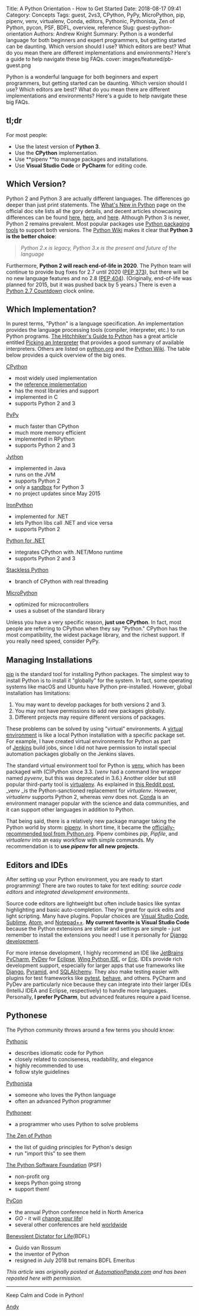 Title: A Python Orientation - How to Get Started
Date: 2018-08-17 09:41
Category: Concepts
Tags: guest, 2vs3, CPython, PyPy, MicroPython, pip, pipenv, venv, virtualenv, Conda, editors, Pythonic, Pythonista, Zen of Python, pycon, PSF, BDFL, overview, reference
Slug: guest-python-orientation
Authors: Andrew Knight
Summary: Python is a wonderful language for both beginners and expert programmers, but getting started can be daunting. Which version should I use? Which editors are best? What do you mean there are different implementations and environments? Here's a guide to help navigate these big FAQs.
cover: images/featured/pb-guest.png

Python is a wonderful language for both beginners and expert programmers, but getting started can be daunting. Which version should I use? Which editors are best? What do you mean there are different implementations and environments? Here's a guide to help navigate these big FAQs.

tl;dr
-----

For most people:

*   Use the latest version of **Python 3**.
*   Use the **CPython** implementation.
*   Use **pipenv **to manage packages and installations.
*   Use **Visual Studio Code** or **PyCharm** for editing code.

Which Version?
--------------

Python 2 and Python 3 are actually different languages. The differences go deeper than just print statements. The [What's New in Python](https://docs.python.org/3/whatsnew/) page on the official doc site lists all the gory details, and decent articles showcasing differences can be found [here](http://sebastianraschka.com/Articles/2014_python_2_3_key_diff.html), [here](https://www.digitalocean.com/community/tutorials/python-2-vs-python-3-practical-considerations-2), and [here](https://blog.appdynamics.com/engineering/the-key-differences-between-python-2-and-python-3/). Although Python 3 is newer, Python 2 remains prevalent. Most popular packages use [Python packaging tools](https://packaging.python.org/distributing/#packaging-your-project) to support both versions. The [Python Wiki](https://wiki.python.org/moin/Python2orPython3) makes it clear that **Python 3 is the better choice**:

> _Python 2.x is legacy, Python 3.x is the present and future of the language_

Furthermore, **Python 2 will reach end-of-life in 2020**. The Python team will continue to provide bug fixes for 2.7 until 2020 ([PEP 373](https://www.python.org/dev/peps/pep-0373/)), but there will be no new language features and no 2.8 ([PEP 404](https://www.python.org/dev/peps/pep-0404/)). (Originally, end-of-life was planned for 2015, but it was pushed back by 5 years.) There is even a [Python 2.7 Countdown](https://pythonclock.org/) clock online.

Which Implementation?
---------------------

In purest terms, "Python" is a language specification. An implementation provides the language processing tools (compiler, interpreter, etc.) to run Python programs. [The Hitchhiker's Guide to Python](http://docs.python-guide.org/en/latest/) has a great article entitled [Picking an Interpreter](http://docs.python-guide.org/en/latest/starting/which-python/) that provides a good summary of available interpreters. Others are listed on [python.org](https://www.python.org/download/alternatives/) and the [Python Wiki](https://wiki.python.org/moin/PythonImplementations). The table below provides a quick overview of the big ones.


[CPython](https://en.wikipedia.org/wiki/CPython)

*   most widely used implementation
*   the [reference implementation](https://en.wikipedia.org/wiki/Reference_implementation)
*   has the most libraries and support
*   implemented in C
*   supports Python 2 and 3

[PyPy](http://pypy.org/)

*   much faster than CPython
*   much more memory efficient
*   implemented in RPython
*   supports Python 2 and 3

[Jython](http://www.jython.org/)

*   implemented in Java
*   runs on the JVM
*   supports Python 2
*   only a [sandbox](https://github.com/jython/jython3) for Python 3
*   no project updates since May 2015

[IronPython](http://ironpython.net/)

*   implemented for .NET
*   lets Python libs call .NET and vice versa
*   supports Python 2

[Python for .NET](http://pythonnet.github.io/)

*   integrates CPython with .NET/Mono runtime
*   supports Python 2 and 3

[Stackless Python](https://bitbucket.org/stackless-dev/stackless/wiki/Home)

*   branch of CPython with real threading

[MicroPython](http://micropython.org/)

*   optimized for microcontrollers
*   uses a subset of the standard library

Unless you have a very specific reason, **just use CPython**. In fact, most people are referring to CPython when they say "Python." CPython has the most compatibility, the widest package library, and the richest support. If you really need speed, consider PyPy.

Managing Installations
----------------------

[pip](https://pip.pypa.io/en/stable/) is the standard tool for installing Python packages. The simplest way to install Python is to install it "globally" for the system. In fact, some operating systems like macOS and Ubuntu have Python pre-installed. However, global installation has limitations:

1.  You may want to develop packages for both versions 2 and 3.
2.  You may not have permissions to add new packages globally.
3.  Different projects may require different versions of packages.

These problems can be solved by using "virtual" environments. A [virtual environment](https://www.python.org/dev/peps/pep-0405/) is like a local Python installation with a specific package set. For example, I have created virtual environments for Python as part of [Jenkins](https://jenkins.io/) build jobs, since I did not have permission to install special automation packages globally on the Jenkins slaves.

The standard virtual environment tool for Python is [venv](https://docs.python.org/3/library/venv.html), which has been packaged with (C)Python since 3.3. (_venv_ had a command line wrapper named _pyvenv_, but this was deprecated in 3.6.) Another older but still popular third-party tool is [virtualenv](https://virtualenv.pypa.io). As explained in [this Reddit post](https://www.reddit.com/r/learnpython/comments/4hsudz/pyvenv_vs_virtualenv/), _venv _is the Python-sanctioned replacement for _virtualenv_. However, _virtualenv_ supports Python 2, whereas _venv_ does not. [Conda](https://conda.io/docs/) is an environment manager popular with the science and data communities, and it can support other languages in addition to Python.

That being said, there is a relatively new package manager taking the Python world by storm: [pipenv](https://docs.pipenv.org/). In short time, it became the [officially-recommended tool from Python.org](https://packaging.python.org/tutorials/managing-dependencies/#managing-dependencies). Pipenv combines _pip_, _Pipfile_, and _virtualenv_ into an easy workflow with simple commands. My recommendation is to **use _pipenv_ for all new projects**.

Editors and IDEs
----------------

After setting up your Python environment, you are ready to start programming! There are two routes to take for text editing: _source code editors_ and _integrated development environments_.

Source code editors are lightweight but often include basics like syntax highlighting and basic auto-completion. They're great for quick edits and light scripting. Many have plugins. Popular choices are [Visual Studio Code](https://code.visualstudio.com/), [Sublime](https://www.sublimetext.com/), [Atom](https://atom.io/), and [Notepad++](https://notepad-plus-plus.org/). **My current favorite is Visual Studio Code** because the Python extensions are stellar and settings are simple - just remember to install the extensions you need! I use it personally for [Django development](http://automationpanda.com/2018/02/08/django-projects-in-visual-studio-code/).

For more intense development, I highly recommend an IDE like [JetBrains PyCharm](https://www.jetbrains.com/pycharm/), [PyDev](http://www.pydev.org/) for [Eclipse](https://eclipse.org/), [Wing Python IDE](https://wingware.com/), or [Eric](http://eric-ide.python-projects.org/). IDEs provide rich development support, especially for larger apps that use frameworks like [Django](https://www.djangoproject.com/), [Pyramid](https://trypyramid.com/), and [SQLAlchemy](https://www.sqlalchemy.org/). They also make testing easier with plugins for test frameworks like [pytest](http://doc.pytest.org/en/latest/), [behave](http://pythonhosted.org/behave/), and others. PyCharm and PyDev are particularly nice because they can integrate into their larger IDEs (IntelliJ IDEA and Eclipse, respectively) to handle more languages. Personally, **I prefer PyCharm**, but advanced features require a paid license.

Pythonese
---------

The Python community throws around a few terms you should know:

[Pythonic](https://docs.python-guide.org/writing/style/)

*   describes idiomatic code for Python
*   closely related to conciseness, readability, and elegance
*   highly recommended to use
*   follow style guidelines

[Pythonista](http://binhminhcs.blogspot.com/2011/12/python-pythonic-pythoneer-pythonist.html)

*   someone who loves the Python language
*   often an advanced Python programmer

[Pythoneer](http://binhminhcs.blogspot.com/2011/12/python-pythonic-pythoneer-pythonist.html)

*   a programmer who uses Python to solve problems

[The Zen of Python](https://www.python.org/dev/peps/pep-0020/)

*   the list of guiding principles for Python's design
*   run "import this" to see them

[The Python Software Foundation](https://www.python.org/psf/) (PSF)

*   non-profit org
*   keeps Python going strong
*   support them!

[PyCon](https://us.pycon.org/)

*   the annual Python conference held in North America
*   _GO_ \- it will [change your life](http://automationpanda.com/2018/05/20/pycon-2018-reflections/)!
*   several other conferences are held [worldwide](https://www.python.org/community/workshops/)

[Benevolent Dictator for Life](https://en.wikipedia.org/wiki/Guido_van_Rossum)(BDFL)

*   Guido van Rossum
*   the inventor of Python
*   resigned in July 2018 but remains BDFL Emeritus

_This article was originally posted at [AutomationPanda.com](https://automationpanda.com/2017/02/07/which-version-of-python-should-i-use/) and has been reposted here with permission._

---
Keep Calm and Code in Python!

[Andy](pages/guests.html#andrewknight)
